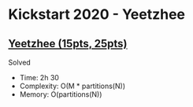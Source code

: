 # Kickstart 2020 - Yeetzhee

## [Yeetzhee (15pts, 25pts)](https://codingcompetitions.withgoogle.com/kickstart/round/000000000019ff48/00000000003f4dea)

Solved

* Time: 2h 30
* Complexity: O(M * partitions(N))
* Memory: O(partitions(N))
